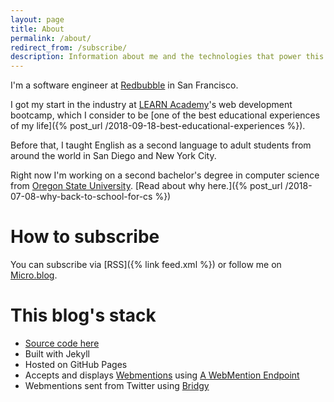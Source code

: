 ```yaml
---
layout: page
title: About
permalink: /about/
redirect_from: /subscribe/
description: Information about me and the technologies that power this site.
---
```


I'm a software engineer at [Redbubble](https://www.redbubble.com/) in San Francisco.

I got my start in the industry at [LEARN Academy](https://www.learnacademy.org/)'s web development bootcamp, which I consider to be [one of the best educational experiences of my life]({% post_url /2018-09-18-best-educational-experiences %}).

Before that, I taught English as a second language to adult students from around the world in San Diego and New York City.

Right now I'm working on a second bachelor's degree in computer science from [Oregon State University](http://eecs.oregonstate.edu/online-cs-students). [Read about why here.]({% post_url /2018-07-08-why-back-to-school-for-cs %})

# How to subscribe

You can subscribe via [RSS]({% link feed.xml %}) or follow me on [Micro.blog](https://micro.blog/fiona).

# This blog's stack

* [Source code here](https://github.com/FionaVoss/fionavoss.github.io)
* Built with Jekyll
* Hosted on GitHub Pages
* Accepts and displays [Webmentions](https://indieweb.org/Webmention) using [A WebMention Endpoint](https://webmention.herokuapp.com/)
* Webmentions sent from Twitter using [Bridgy](https://brid.gy/)
